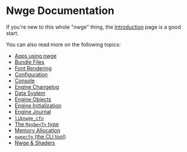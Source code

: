 # Nwge Documentation

If you're new to this whole "nwge" thing, the [Introduction](INTRO) page is a
good start.

You can also read more on the following topics:

* [Apps using nwge](APPS)
* [Bundle Files](BUNDLE)
* [Font Rendering](CFN)
* [Configuration](CONFIG)
* [Console](CONSOLE)
* [Engine Changelog](ENGINECHANGELOG)
* [Data System](DATA)
* [Engine Objects](OBJECTS)
* [Engine Initialization](INIT)
* [Engine Journal](JOURNAL)
* [`libnwge_cfn`](libnwge_cfn)
* [The `Maybe<T>` type](MAYBE)
* [Memory Allocation](MEMORY)
* [`nwgecfn` (the CLI tool)](nwgecfn)
* [Nwge & Shaders](SHADER)
